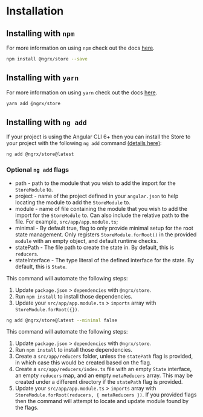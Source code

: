 # Installation

## Installing with `npm`

For more information on using `npm` check out the docs <a href="https://docs.npmjs.com/cli/install" target="_blank">here</a>.

```sh
npm install @ngrx/store --save
```

## Installing with `yarn`

For more information on using `yarn` check out the docs <a href="https://yarnpkg.com/getting-started/usage#installing-all-the-dependencies" target="_blank">here</a>.

```sh
yarn add @ngrx/store
```

## Installing with `ng add`

If your project is using the Angular CLI 6+ then you can install the Store to your project with the following `ng add` command <a href="https://angular.io/cli/add" target="_blank">(details here)</a>:

```sh
ng add @ngrx/store@latest
```

### Optional `ng add` flags

- path - path to the module that you wish to add the import for the `StoreModule` to.
- project - name of the project defined in your `angular.json` to help locating the module to add the `StoreModule` to.
- module - name of file containing the module that you wish to add the import for the `StoreModule` to. Can also include the relative path to the file. For example, `src/app/app.module.ts`;
- minimal - By default true, flag to only provide minimal setup for the root state management. Only registers `StoreModule.forRoot()` in the provided `module` with an empty object, and default runtime checks.
- statePath - The file path to create the state in. By default, this is `reducers`.
- stateInterface - The type literal of the defined interface for the state. By default, this is `State`.

This command will automate the following steps:

1. Update `package.json` > `dependencies` with `@ngrx/store`.
2. Run `npm install` to install those dependencies.
3. Update your `src/app/app.module.ts` > `imports` array with `StoreModule.forRoot({})`.

```sh
ng add @ngrx/store@latest --minimal false
```

This command will automate the following steps:

1. Update `package.json` > `dependencies` with `@ngrx/store`.
2. Run `npm install` to install those dependencies.
3. Create a `src/app/reducers` folder, unless the `statePath` flag is provided, in which case this would be created based on the flag.
4. Create a `src/app/reducers/index.ts` file with an empty `State` interface, an empty `reducers` map, and an empty `metaReducers` array. This may be created under a different directory if the `statePath` flag is provided.
5. Update your `src/app/app.module.ts` > `imports` array with `StoreModule.forRoot(reducers, { metaReducers })`. If you provided flags then the command will attempt to locate and update module found by the flags.
